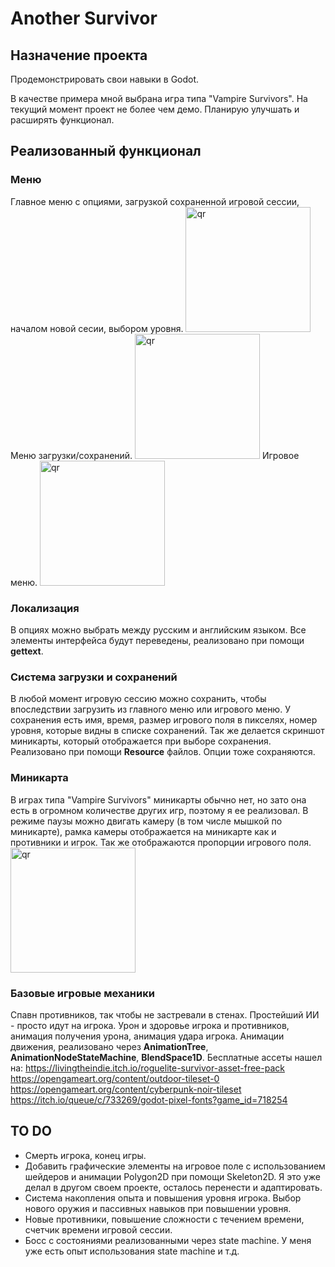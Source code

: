 # Another Survivor
## Назначение проекта
Продемонстрировать свои навыки в Godot.<br/>

В качестве примера мной выбрана игра типа "Vampire Survivors". На текущий момент проект не более чем демо. Планирую улучшать и расширять функционал.
## Реализованный функционал
### Меню
Главное меню с опциями, загрузкой сохраненной игровой сессии, началом новой сесии, выбором уровня.
<picture>
 <img width="200px" src="main_menu.png" alt="qr"/>
</picture>
Меню загрузки/сохранений.
<picture>
 <img width="200px" src="save_menu.png" alt="qr"/>
</picture>
Игровое меню.
<picture>
 <img width="200px" src="game menu.png" alt="qr"/>
</picture>
### Локализация
В опциях можно выбрать между русским и английским языком. Все элементы интерфейса будут переведены, реализовано при помощи **gettext**.
### Система загрузки и сохранений
В любой момент игровую сессию можно сохранить, чтобы впоследствии загрузить из главного меню или игрового меню. У сохранения есть имя, время, размер игрового поля в пикселях, номер уровня, которые видны в списке сохранений. Так же делается скриншот миникарты, который отображается при выборе сохранения. Реализовано при помощи **Resource** файлов. Опции тоже сохраняются.
### Миникарта
В играх типа "Vampire Survivors" миникарты обычно нет, но зато она есть в огромном количестве других игр, поэтому я ее реализовал.
В режиме паузы можно двигать камеру (в том числе мышкой по миникарте), рамка камеры отображается на миникарте как и противники и игрок. Так же отображаются пропорции игрового поля. 
<picture>
 <img width="200px" src="minimap.png" alt="qr"/>
</picture>
### Базовые игровые механики
Спавн противников, так чтобы не застревали в стенах. Простейший ИИ - просто идут на игрока.
Урон и здоровье игрока и противников, анимация получения урона, анимация удара игрока.
Анимации движения, реализовано через **AnimationTree**, **AnimationNodeStateMachine**, **BlendSpace1D**.
Бесплатные ассеты нашел на:
https://livingtheindie.itch.io/roguelite-survivor-asset-free-pack
https://opengameart.org/content/outdoor-tileset-0
https://opengameart.org/content/cyberpunk-noir-tileset
https://itch.io/queue/c/733269/godot-pixel-fonts?game_id=718254
## TO DO
- Смерть игрока, конец игры.
- Добавить графические элементы на игровое поле с использованием шейдеров и анимации Polygon2D при помощи Skeleton2D. Я это уже делал в другом своем проекте, осталось перенести и адаптировать.
- Система накопления опыта и повышения уровня игрока. Выбор нового оружия и пассивных навыков при повышении уровня.
- Новые противники, повышение сложности с течением времени, счетчик времени игровой сессии.
- Босс с состояниями реализованными через state machine. У меня уже есть опыт использования state machine
и т.д.

